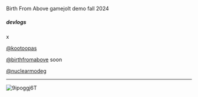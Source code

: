 Birth From Above gamejolt demo fall 2024

##### devlogs
x

[@kootoopas](https://x.com/kootoopas)

[@birthfromabove](https://x.com/birthfromabove) soon

[@nuclearmodeg](https://x.com/nuclearmodeg)

--- 

![9ipoggj6T](https://user-images.githubusercontent.com/601001/174320109-5a1e8962-ae74-4f61-b95e-774881fd0125.gif)
